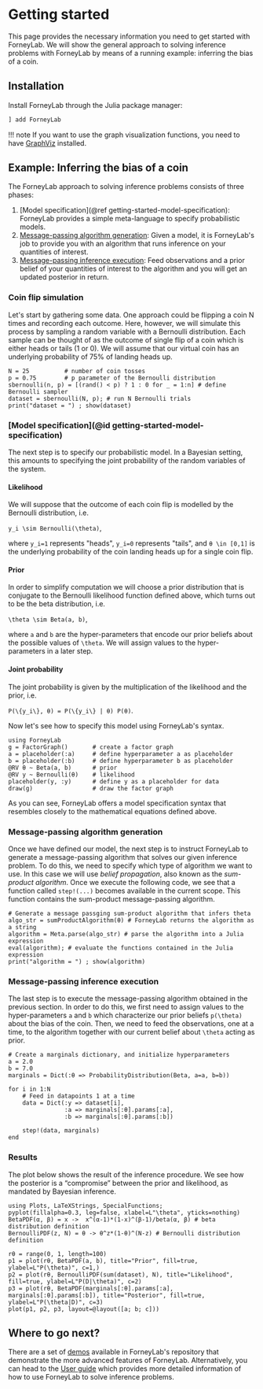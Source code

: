 # Getting started

This page provides the necessary information you need to get started with ForneyLab. We will show the general approach to solving inference problems with ForneyLab by means of a running example: inferring the bias of a coin.

## Installation

Install ForneyLab through the Julia package manager:
```julia
] add ForneyLab
```
!!! note
    If you want to use the graph visualization functions, you need to have [GraphViz](http://www.graphviz.org/) installed.

## Example: Inferring the bias of a coin

The ForneyLab approach to solving inference problems consists of three phases:

1. [Model specification](@ref getting-started-model-specification): ForneyLab provides a simple meta-language to specify probabilistic models.
2. [Message-passing algorithm generation](@ref): Given a model, it is ForneyLab's job to provide you with an algorithm that runs inference on your quantities of interest.
3. [Message-passing inference execution](@ref): Feed observations and a prior belief of your quantities of interest to the algorithm and you will get an updated posterior in return.

### Coin flip simulation
Let's start by gathering some data. One approach could be flipping a coin N times and recording each outcome. Here, however, we will simulate this process by sampling a random variable with a Bernoulli distribution. Each sample can be thought of as the outcome of single flip of a coin which is either heads or tails (1 or 0). We will assume that our virtual coin has an underlying probability of 75% of landing heads up.

```@example 1
N = 25          # number of coin tosses
p = 0.75        # p parameter of the Bernoulli distribution
sbernoulli(n, p) = [(rand() < p) ? 1 : 0 for _ = 1:n] # define Bernoulli sampler
dataset = sbernoulli(N, p); # run N Bernoulli trials
print("dataset = ") ; show(dataset)
```

### [Model specification](@id getting-started-model-specification)
The next step is to specify our probabilistic model. In a Bayesian setting, this amounts to specifying the joint probability of the random variables of the system.

#### Likelihood

We will suppose that the outcome of each coin flip is modelled by the Bernoulli distribution, i.e.

``y_i \sim Bernoulli(\theta)``,

where ``y_i=1`` represents "heads", ``y_i=0`` represents "tails", and ``θ \in [0,1]`` is the underlying probability of the coin landing heads up for a single coin flip.

#### Prior
In order to simplify computation we will choose a prior distribution that is conjugate to the Bernoulli likelihood function defined above, which turns out to be the beta distribution, i.e.

``\theta \sim Beta(a, b)``,

where ``a`` and ``b`` are the hyper-parameters that encode our prior beliefs about the possible values of ``\theta``. We will assign values to the hyper-parameters in a later step.   

#### Joint probability
The joint probability is given by the multiplication of the likelihood and the prior, i.e.

``P(\{y_i\}, θ) = P(\{y_i\} | θ) P(θ)``.

Now let's see how to specify this model using ForneyLab's syntax.

```@example 1
using ForneyLab
g = FactorGraph()       # create a factor graph
a = placeholder(:a)     # define hyperparameter a as placeholder
b = placeholder(:b)     # define hyperparameter b as placeholder
@RV θ ~ Beta(a, b)      # prior
@RV y ~ Bernoulli(θ)    # likelihood
placeholder(y, :y)      # define y as a placeholder for data
draw(g)                 # draw the factor graph
```
As you can see, ForneyLab offers a model specification syntax that resembles closely to the mathematical equations defined above.

### Message-passing algorithm generation
Once we have defined our model, the next step is to instruct ForneyLab to generate a message-passing algorithm that solves our given inference problem. To do this, we need to specify which type of algorithm we want to use. In this case we will use *belief propagation*, also known as the *sum-product algorithm*. Once we execute the following code, we see that a function called `step!(...)` becomes available in the current scope. This function contains the sum-product message-passing algorithm.
```@example 1
# Generate a message passging sum-product algorithm that infers theta
algo_str = sumProductAlgorithm(θ) # ForneyLab returns the algorithm as a string
algorithm = Meta.parse(algo_str) # parse the algorithm into a Julia expression
eval(algorithm); # evaluate the functions contained in the Julia expression
print("algorithm = ") ; show(algorithm)
```

### Message-passing inference execution
The last step is to execute the message-passing algorithm obtained in the previous section. In order to do this, we first need to assign values to the hyper-parameters ``a`` and ``b`` which characterize our prior beliefs ``p(\theta)`` about the bias of the coin. Then, we need to feed the observations, one at a time, to the algorithm together with our current belief  about ``\theta`` acting as prior.

```@example 1
# Create a marginals dictionary, and initialize hyperparameters
a = 2.0
b = 7.0
marginals = Dict(:θ => ProbabilityDistribution(Beta, a=a, b=b))

for i in 1:N
    # Feed in datapoints 1 at a time
    data = Dict(:y => dataset[i],
                :a => marginals[:θ].params[:a],
                :b => marginals[:θ].params[:b])

    step!(data, marginals)
end
```

### Results
The plot below shows the result of the inference procedure. We see how the
posterior is a “compromise” between the prior and likelihood, as mandated by Bayesian inference.
```@example 1
using Plots, LaTeXStrings, SpecialFunctions;
pyplot(fillalpha=0.3, leg=false, xlabel=L"\theta", yticks=nothing)
BetaPDF(α, β) = x ->  x^(α-1)*(1-x)^(β-1)/beta(α, β) # beta distribution definition
BernoulliPDF(z, N) = θ -> θ^z*(1-θ)^(N-z) # Bernoulli distribution definition

rθ = range(0, 1, length=100)
p1 = plot(rθ, BetaPDF(a, b), title="Prior", fill=true, ylabel=L"P(\theta)", c=1,)
p2 = plot(rθ, BernoulliPDF(sum(dataset), N), title="Likelihood", fill=true, ylabel=L"P(D|\theta)", c=2)
p3 = plot(rθ, BetaPDF(marginals[:θ].params[:a], marginals[:θ].params[:b]), title="Posterior", fill=true, ylabel=L"P(\theta|D)", c=3)
plot(p1, p2, p3, layout=@layout([a; b; c]))
```

## Where to go next?

There are a set of [demos](https://github.com/biaslab/ForneyLab.jl/tree/master/demo) available in ForneyLab's repository that demonstrate the more advanced features of ForneyLab. Alternatively, you can head to the [User guide](@ref) which provides more detailed information of how to use ForneyLab to solve inference problems.
